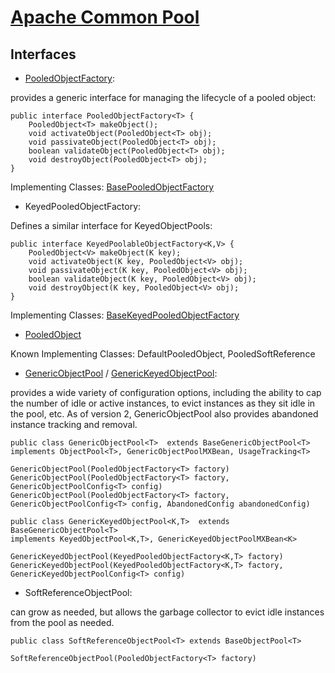 # [Apache Common Pool](https://commons.apache.org/proper/commons-pool/)

## Interfaces
- [PooledObjectFactory]():

provides a generic interface for managing the lifecycle of a pooled object:
```
public interface PooledObjectFactory<T> {
    PooledObject<T> makeObject();
    void activateObject(PooledObject<T> obj);
    void passivateObject(PooledObject<T> obj);
    boolean validateObject(PooledObject<T> obj);
    void destroyObject(PooledObject<T> obj);
}
```
Implementing Classes: [BasePooledObjectFactory](https://commons.apache.org/proper/commons-pool/apidocs/org/apache/commons/pool2/BasePooledObjectFactory.html)

- KeyedPooledObjectFactory:

Defines a similar interface for KeyedObjectPools:
```
public interface KeyedPoolableObjectFactory<K,V> {
    PooledObject<V> makeObject(K key);
    void activateObject(K key, PooledObject<V> obj);
    void passivateObject(K key, PooledObject<V> obj);
    boolean validateObject(K key, PooledObject<V> obj);
    void destroyObject(K key, PooledObject<V> obj);
}
```
Implementing Classes: [BaseKeyedPooledObjectFactory](https://commons.apache.org/proper/commons-pool/apidocs/org/apache/commons/pool2/BaseKeyedPooledObjectFactory.html)

- [PooledObject](https://commons.apache.org/proper/commons-pool/apidocs/org/apache/commons/pool2/PooledObject)

Known Implementing Classes: DefaultPooledObject, PooledSoftReference

- [GenericObjectPool](https://commons.apache.org/proper/commons-pool/apidocs/org/apache/commons/pool2/impl/GenericObjectPool.html) / [GenericKeyedObjectPool](https://commons.apache.org/proper/commons-pool/apidocs/org/apache/commons/pool2/impl/GenericKeyedObjectPool.html):

provides a wide variety of configuration options, including the ability to cap the number of idle or active instances, to evict instances as they sit idle in the pool, etc. As of version 2, GenericObjectPool also provides abandoned instance tracking and removal.
```
public class GenericObjectPool<T>  extends BaseGenericObjectPool<T>
implements ObjectPool<T>, GenericObjectPoolMXBean, UsageTracking<T>

GenericObjectPool(PooledObjectFactory<T> factory)
GenericObjectPool(PooledObjectFactory<T> factory, GenericObjectPoolConfig<T> config)
GenericObjectPool(PooledObjectFactory<T> factory, GenericObjectPoolConfig<T> config, AbandonedConfig abandonedConfig)
```

```
public class GenericKeyedObjectPool<K,T>  extends BaseGenericObjectPool<T>
implements KeyedObjectPool<K,T>, GenericKeyedObjectPoolMXBean<K>

GenericKeyedObjectPool(KeyedPooledObjectFactory<K,T> factory)
GenericKeyedObjectPool(KeyedPooledObjectFactory<K,T> factory, GenericKeyedObjectPoolConfig<T> config)
```

- SoftReferenceObjectPool:

can grow as needed, but allows the garbage collector to evict idle instances from the pool as needed.
```
public class SoftReferenceObjectPool<T> extends BaseObjectPool<T>

SoftReferenceObjectPool(PooledObjectFactory<T> factory)
```
